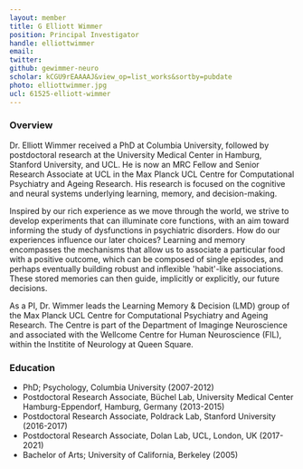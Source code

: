 ```yaml
---
layout: member
title: G Elliott Wimmer
position: Principal Investigator
handle: elliottwimmer
email: 
twitter:
github: gewimmer-neuro
scholar: kCGU9rEAAAAJ&view_op=list_works&sortby=pubdate
photo: elliottwimmer.jpg
ucl: 61525-elliott-wimmer
---
```


### Overview
Dr. Elliott Wimmer received a PhD at Columbia University, followed by postdoctoral research at the University Medical Center in Hamburg, Stanford University, and UCL. He is now an MRC Fellow and Senior Research Associate at UCL in the Max Planck UCL Centre for Computational Psychiatry and Ageing Research. His research is focused on the cognitive and neural systems underlying learning, memory, and decision-making. 

Inspired by our rich experience as we move through the world, we strive to develop experiments that can illuminate core functions, with an aim toward informing the study of dysfunctions in psychiatric disorders. How do our experiences influence our later choices?  Learning and memory encompasses the mechanisms that allow us to associate a particular food with a positive outcome, which can be composed of single episodes, and perhaps eventually building robust and inflexible 'habit'-like associations.  These stored memories can then guide, implicitly or explicitly, our future decisions. 

As a PI, Dr. Wimmer leads the Learning Memory & Decision (LMD) group of the Max Planck UCL Centre for Computational Psychiatry and Ageing Research.  The Centre is part of the Department of Imaginge Neuroscience and associated with the Wellcome Centre for Human Neuroscience (FIL), within the Institite of Neurology at Queen Square.

### Education
- PhD; Psychology, Columbia University (2007-2012)
- Postdoctoral Research Associate, Büchel Lab, University Medical Center Hamburg-Eppendorf, Hamburg, Germany (2013-2015)
- Postdoctoral Research Associate, Poldrack Lab, Stanford University (2016-2017)
- Postdoctoral Research Associate, Dolan Lab, UCL, London, UK (2017-2021)
- Bachelor of Arts; University of California, Berkeley (2005)

